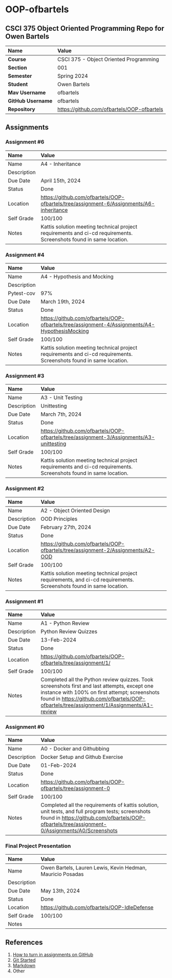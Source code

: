 # OOP-ofbartels

## CSCI 375 Object Oriented Programming Repo for Owen Bartels

| Name | Value |
|:---|:---|
| **Course** | CSCI 375 - Object Oriented Programming |
| **Section** | 001 |
| **Semester** | Spring 2024 |
| **Student** | Owen Bartels |
| **Mav Username**            | ofbartels |
| **GitHub Username**         | ofbartels |
| **Repository**          | https://github.com/ofbartels/OOP-ofbartels |

## Assignments

### Assignment #6

| Name | Value |
| :--- | :--- |
| Name | A4 - Inheritance |
| Description |  |
| Due Date | April 15th, 2024 |
| Status | Done |
| Location | https://github.com/ofbartels/OOP-ofbartels/tree/assignment-6/Assignments/A6-inheritance |
| Self Grade | 100/100 |
| Notes | Kattis solution meeting technical project requirements and ci-cd requirements. Screenshots found in same location.

### Assignment #4

| Name | Value |
| :--- | :--- |
| Name | A4 - Hypothesis and Mocking |
| Description |  |
| Pytest-cov  | 97% |
| Due Date | March 19th, 2024 |
| Status | Done |
| Location | https://github.com/ofbartels/OOP-ofbartels/tree/assignment-4/Assignments/A4-HypothesisMocking |
| Self Grade | 100/100 |
| Notes | Kattis solution meeting technical project requirements and ci-cd requirements. Screenshots found in same location.

### Assignment #3

| Name | Value |
| :--- | :--- |
| Name | A3 - Unit Testing |
| Description | Unittesting |
| Due Date | March 7th, 2024 |
| Status | Done |
| Location | https://github.com/ofbartels/OOP-ofbartels/tree/assignment-3/Assignments/A3-unittesting |
| Self Grade | 100/100 |
| Notes | Kattis solution meeting technical project requirements and ci-cd requirements. Screenshots found in same location.

### Assignment #2

| Name | Value |
| :--- | :--- |
| Name | A2 - Object Oriented Design |
| Description | OOD Principles |
| Due Date | February 27th, 2024 |
| Status | Done |
| Location | https://github.com/ofbartels/OOP-ofbartels/tree/assignment-2/Assignments/A2-OOD |
| Self Grade | 100/100 |
| Notes | Kattis solution meeting technical project requirements, and ci-cd requirements. Screenshots found in same location.

### Assignment #1

| Name | Value |
| :--- | :--- |
| Name | A1 - Python Review |
| Description | Python Review Quizzes |
| Due Date | 13-Feb-2024 |
| Status | Done |
| Location | https://github.com/ofbartels/OOP-ofbartels/tree/assignment/1/ |
| Self Grade | 100/100 |
| Notes | Completed all the Python review quizzes. Took screenshots first and last attempts, except one instance with 100% on first attempt; screenshots found in https://github.com/ofbartels/OOP-ofbartels/tree/assignment/1/Assignments/A1-review |

### Assignment #0

| Name | Value |
| :--- | :--- |
| Name | A0 - Docker and Githubbing |
| Description | Docker Setup and Github Exercise |
| Due Date | 01-Feb-2024 |
| Status | Done |
| Location | https://github.com/ofbartels/OOP-ofbartels/tree/assignment-0 |
| Self Grade | 100/100 |
| Notes | Completed all the requirements of kattis solution, unit tests, and full program tests; screenshots found in https://github.com/ofbartels/OOP-ofbartels/tree/assignment-0/Assignments/A0/Screenshots |


### Final Project Presentation

| Name | Value |
| :--- | :--- |
| Name | Owen Bartels, Lauren Lewis, Kevin Hedman, Mauricio Posadas |
| Description |  |
| Due Date | May 13th, 2024 |
| Status | Done |
| Location | https://github.com/ofbartels/OOP-IdleDefense |
| Self Grade | 100/100 |
| Notes |  |


## References

1. [How to turn in assignments on GitHub](https://docs.google.com/document/d/16mixtVA-dePbWidBzI3JXNW4kFhRyT7XsJgL6GtGvGA/edit?usp=sharing)
2. [Git Started](https://docs.google.com/document/d/1M0YeBfFPy5YPpfX7312R9-IldjagimvEma_YhgeLPcw/edit#heading=h.ssqvh5gmotj4)
3. [Markdown](https://github.com/adam-p/markdown-here/wiki/Markdown-Cheatsheet)
4. Other
